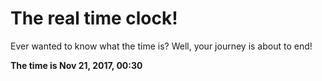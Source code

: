# The real time clock!

Ever wanted to know what the time is? Well, your journey is about to end!

**The time is Nov 21, 2017, 00:30**